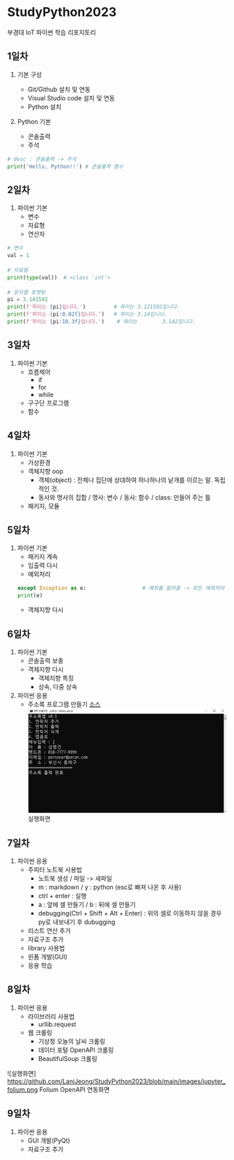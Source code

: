 # StudyPython2023
부경대 IoT 파이썬 학습 리포지토리


## 1일차
1.  기본 구성
    - Git/Github 설치 및 연동
    - Visual Studio code 설치 및 연동
    - Python 설치

2. Python 기본
    - 콘솔출력
    - 주석

```python
# desc : 콘솔출력 -> 주석
print('Hello, Python!!') # 콘솔출력 함수
```

## 2일차
1. 파이썬 기본
    - 변수
    - 자료형
    - 연산자

```python
# 변수
val = 1

# 자료형
print(type(val))  # <class 'int'>

# 문자열 포맷팅
pi = 3.141592
print(f'파이는 {pi}입니다.')         # 파이는 3.121592입니다.
print(f'파이는 {pi:0.02f}입니다.')   # 파이는 3.14입니다.
print(f'파이는 {pi:10.3f}입니다.')    # 파이는        3.142입니다.
```

## 3일차
1. 파이썬 기본
    - 흐름제어
        - if
        - for
        - while
    - 구구단 프로그램
    - 함수
    
## 4일차
1. 파이썬 기본
    - 가상환경
    - 객체지향 oop
        * 객체(object) : 전체나 집단에 상대하여 하나하나의 낱개를 이르는 말. 독립적인 것.
        * 동사와 명사의 집합 / 명사: 변수 / 동사: 함수 / class: 만들어 주는 틀
    - 패키지, 모듈

## 5일차
1. 파이썬 기본
    - 패키지 계속
    - 입출력 다시
    - 예외처리
    ```python
    except Exception as e:                  # 예외를 알려줌 -> 모든 예외처리 중 마지막으로 작성하기
    print(e)
    ```
    - 객체지향 다시

## 6일차
1. 파이썬 기본
    - 콘솔출력 보충
     - 객체지향 다시
         - 객체지향 특징
        - 상속, 다중 상속
2. 파이썬 응용
    - 주소록 프로그램 만들기 [소스](https://github.com/LaniJeong/StudyPython2023/blob/main/Project/address_app.py)
![실행화면](https://raw.githubusercontent.com/LaniJeong/StudyPython2023/main/images/address_app.png)
실행화면

## 7일차
1. 파이썬 응용
    - 주피터 노트북 사용법
        - 노트북 생성  / 파일 -> 새파일
        - m : markdown  /  y : python  (esc로 빠져 나온 후 사용)
        - ctrl + enter : 실행
        - a : 앞에 셀 만들기  /  b : 뒤에 셀 만들기
        - debugging(Ctrl + Shift + Alt + Enter) : 위의 셀로 이동하지 않을 경우 py로 내보내기 후 dubugging
    - 리스트 연산 추가
    - 자료구조 추가
    - library 사용법
    - 윈폼 개발(GUI)
    - 응용 학습

## 8일차
1. 파이썬 응용
    - 라이브러리 사용법
        - urllib.request
    - 웹 크롤링
        - 기상청 오늘의 날씨 크롤링
        - 데이터 포털 OpenAPI 크롤링
        - BeautifulSoup 크롤링

![실행화면] https://github.com/LaniJeong/StudyPython2023/blob/main/images/jupyter_folium.png
Folium OpenAPI 연동화면

## 9일차
1. 파이썬 응용
    - GUI 개발(PyQt)
    - 자료구조 추가


